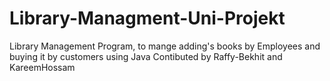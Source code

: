 # Library-Managment-Uni-Projekt
Library Management Program, to mange adding's books by Employees and buying it by customers using Java
Contibuted by Raffy-Bekhit and KareemHossam
